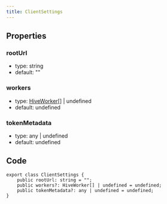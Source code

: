 ```yaml
---
title: ClientSettings
---
```


## Properties

### rootUrl

-   type: string
-   default: ""

### workers

-   type: <a href="./hive-worker">HiveWorker</a>[] | undefined
-   default: undefined

### tokenMetadata

-   type: any | undefined
-   default: undefined

## Code

```
export class ClientSettings {
    public rootUrl: string = "";
    public workers?: HiveWorker[] | undefined = undefined;
    public tokenMetadata?: any | undefined = undefined;
}
```
